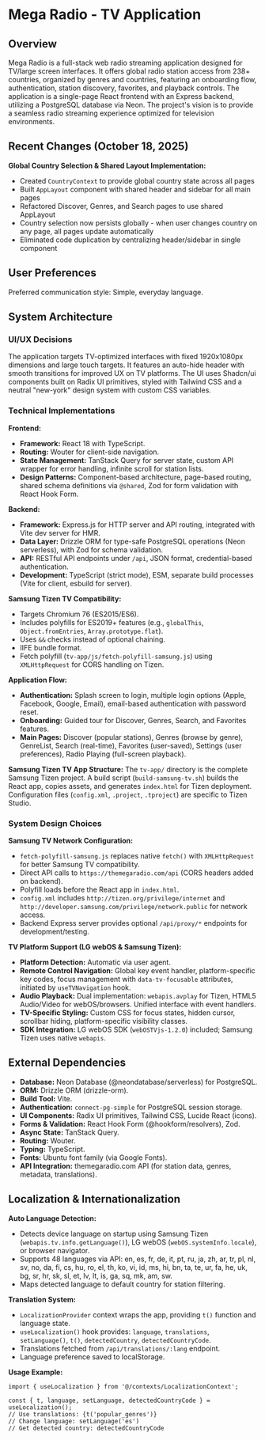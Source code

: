 # Mega Radio - TV Application

## Overview

Mega Radio is a full-stack web radio streaming application designed for TV/large screen interfaces. It offers global radio station access from 238+ countries, organized by genres and countries, featuring an onboarding flow, authentication, station discovery, favorites, and playback controls. The application is a single-page React frontend with an Express backend, utilizing a PostgreSQL database via Neon. The project's vision is to provide a seamless radio streaming experience optimized for television environments.

## Recent Changes (October 18, 2025)

**Global Country Selection & Shared Layout Implementation:**
- Created `CountryContext` to provide global country state across all pages
- Built `AppLayout` component with shared header and sidebar for all main pages
- Refactored Discover, Genres, and Search pages to use shared AppLayout
- Country selection now persists globally - when user changes country on any page, all pages update automatically
- Eliminated code duplication by centralizing header/sidebar in single component

## User Preferences

Preferred communication style: Simple, everyday language.

## System Architecture

### UI/UX Decisions

The application targets TV-optimized interfaces with fixed 1920x1080px dimensions and large touch targets. It features an auto-hide header with smooth transitions for improved UX on TV platforms. The UI uses Shadcn/ui components built on Radix UI primitives, styled with Tailwind CSS and a neutral "new-york" design system with custom CSS variables.

### Technical Implementations

**Frontend:**
-   **Framework:** React 18 with TypeScript.
-   **Routing:** Wouter for client-side navigation.
-   **State Management:** TanStack Query for server state, custom API wrapper for error handling, infinite scroll for station lists.
-   **Design Patterns:** Component-based architecture, page-based routing, shared schema definitions via `@shared`, Zod for form validation with React Hook Form.

**Backend:**
-   **Framework:** Express.js for HTTP server and API routing, integrated with Vite dev server for HMR.
-   **Data Layer:** Drizzle ORM for type-safe PostgreSQL operations (Neon serverless), with Zod for schema validation.
-   **API:** RESTful API endpoints under `/api`, JSON format, credential-based authentication.
-   **Development:** TypeScript (strict mode), ESM, separate build processes (Vite for client, esbuild for server).

**Samsung Tizen TV Compatibility:**
-   Targets Chromium 76 (ES2015/ES6).
-   Includes polyfills for ES2019+ features (e.g., `globalThis`, `Object.fromEntries`, `Array.prototype.flat`).
-   Uses `&&` checks instead of optional chaining.
-   IIFE bundle format.
-   Fetch polyfill (`tv-app/js/fetch-polyfill-samsung.js`) using `XMLHttpRequest` for CORS handling on Tizen.

**Application Flow:**
-   **Authentication:** Splash screen to login, multiple login options (Apple, Facebook, Google, Email), email-based authentication with password reset.
-   **Onboarding:** Guided tour for Discover, Genres, Search, and Favorites features.
-   **Main Pages:** Discover (popular stations), Genres (browse by genre), GenreList, Search (real-time), Favorites (user-saved), Settings (user preferences), Radio Playing (full-screen playback).

**Samsung Tizen TV App Structure:**
The `tv-app/` directory is the complete Samsung Tizen project. A build script (`build-samsung-tv.sh`) builds the React app, copies assets, and generates `index.html` for Tizen deployment. Configuration files (`config.xml`, `.project`, `.tproject`) are specific to Tizen Studio.

### System Design Choices

**Samsung TV Network Configuration:**
-   `fetch-polyfill-samsung.js` replaces native `fetch()` with `XMLHttpRequest` for better Samsung TV compatibility.
-   Direct API calls to `https://themegaradio.com/api` (CORS headers added on backend).
-   Polyfill loads before the React app in `index.html`.
-   `config.xml` includes `http://tizen.org/privilege/internet` and `http://developer.samsung.com/privilege/network.public` for network access.
-   Backend Express server provides optional `/api/proxy/*` endpoints for development/testing.

**TV Platform Support (LG webOS & Samsung Tizen):**
-   **Platform Detection:** Automatic via user agent.
-   **Remote Control Navigation:** Global key event handler, platform-specific key codes, focus management with `data-tv-focusable` attributes, initiated by `useTVNavigation` hook.
-   **Audio Playback:** Dual implementation: `webapis.avplay` for Tizen, HTML5 Audio/Video for webOS/browsers. Unified interface with event handlers.
-   **TV-Specific Styling:** Custom CSS for focus states, hidden cursor, scrollbar hiding, platform-specific visibility classes.
-   **SDK Integration:** LG webOS SDK (`webOSTVjs-1.2.0`) included; Samsung Tizen uses native `webapis`.

## External Dependencies

-   **Database:** Neon Database (@neondatabase/serverless) for PostgreSQL.
-   **ORM:** Drizzle ORM (drizzle-orm).
-   **Build Tool:** Vite.
-   **Authentication:** `connect-pg-simple` for PostgreSQL session storage.
-   **UI Components:** Radix UI primitives, Tailwind CSS, Lucide React (icons).
-   **Forms & Validation:** React Hook Form (@hookform/resolvers), Zod.
-   **Async State:** TanStack Query.
-   **Routing:** Wouter.
-   **Typing:** TypeScript.
-   **Fonts:** Ubuntu font family (via Google Fonts).
-   **API Integration:** themegaradio.com API (for station data, genres, metadata, translations).

## Localization & Internationalization

**Auto Language Detection:**
-   Detects device language on startup using Samsung Tizen (`webapis.tv.info.getLanguage()`), LG webOS (`webOS.systemInfo.locale`), or browser navigator.
-   Supports 48 languages via API: en, es, fr, de, it, pt, ru, ja, zh, ar, tr, pl, nl, sv, no, da, fi, cs, hu, ro, el, th, ko, vi, id, ms, hi, bn, ta, te, ur, fa, he, uk, bg, sr, hr, sk, sl, et, lv, lt, is, ga, sq, mk, am, sw.
-   Maps detected language to default country for station filtering.

**Translation System:**
-   `LocalizationProvider` context wraps the app, providing `t()` function and language state.
-   `useLocalization()` hook provides: `language`, `translations`, `setLanguage()`, `t()`, `detectedCountry`, `detectedCountryCode`.
-   Translations fetched from `/api/translations/:lang` endpoint.
-   Language preference saved to localStorage.

**Usage Example:**
```tsx
import { useLocalization } from '@/contexts/LocalizationContext';

const { t, language, setLanguage, detectedCountryCode } = useLocalization();
// Use translations: {t('popular_genres')}
// Change language: setLanguage('es')
// Get detected country: detectedCountryCode
```